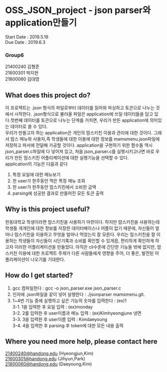 # OSS_JSON_project - json parser와 application만들기  
  Start Date : 2019.5.16   
  Due Date : 2019.6.3  
  
### Group6
  21400240 김형준  
  21600301 박지현  
  21800060 김대영   
  
## What does this project do?  
  이 프로젝트는 .json 형식의 파일로부터 데이터를 읽어와 파싱하고 토큰으로 나누는 것에서 시작한다. .json형식으로 불러올 파일은 application에 쓰일 데이터들을 담고 있다.첫번째 데이터를 토큰으로 나누는 단계를 거치면, 우리가 만든 application에 의미있는 데이터로 쓸 수 있다.  
  우리가 만들고자 하는 application은 개인의 맘스키친 이용과 관리에 대한 것이다. 그래서 맘스 메뉴와 사용자,즉 학생들에 대한 이용에 대한 정보를 mamsmenu.json파일에 저장하고 파서에 전달해 가공할 것이다. application을 구현하기 위한 함수들 역시 json_parser.c파일에 다 넣어져 있고, 처음 json_parser.c를 실행시키고나면 바로 우리가 만든 맘스키친 어플리케이션에 대한 실행기능을 선택할 수 있다.   
  application의 기능은 다음과 같다
  1. 특정 요일에 대한 메뉴보기      
  2. 한 user가 한주동안 먹은 특정 메뉴 조회    
  3. 한 user가 한주동안 맘스키친에서 소비한 금액    
  4. parsing에 성공한 결과로 만들어진 모든 토큰 출력      
  
## Why is this project useful?    
 한동대학교 학생이라면 맘스키친을 사용하기 마련이다. 하지만 맘스키친을 사용하는데 학생들 개개인에 대한 정보를 저장한 데이터베이스나 어플이 없기 때문에, 자신들이 얼마나 맘스키친을 이용하고 무엇을 얼마나 먹었는지 잘 모른다. 우리는 맘스키친을 잘 이용하는 학생들이 자신들이 시단기록과 소비를 확인할 수 있게끔, 편리하게 확인하게 하고자 이러한 어플리케이션을 만들었다. 아직은 cli수준에 간단한 기능들 밖에 없지만, 맘스키친 이용에 대한 프로젝트 주제가 다른 사람들에게 영향을 주어, 더 좋은, 발전된 어플리케이션이 나오기를 기대한다.

## How do I get started?
  1. gcc 컴파일한다 : gcc -o json_parser.exe json_parser.c   
  2. 인자에 .json파일을 같이 넣어 실행한다 : ./jsonparser mamsmenu.git.
  3. 1~4번 기능 중에 실행하고 싶은 기능의 숫자를 입력한다 : (ex)1    
     3-1. 1을 입력한 후 요일 입력 : (ex)monday    
     3-2. 2를 입력한 후 user이름과 메뉴 입력 : (ex)Kimhyeongjune 냉면    
     3-3. 3을 입력한 후 user이름 입력 : Kimdaeyoung    
     3-4. 4을 입력한 후 parsing 후 token에 대한 모든 내용 출력     
          
## Where you need more help, please contact here   
  21400240@handong.edu (Hyeongjun,Kim)      
  21600301@handong.edu (Jihyun,Park)    
  21800060@handong.edu (Daeyoung,Kim)   
 
